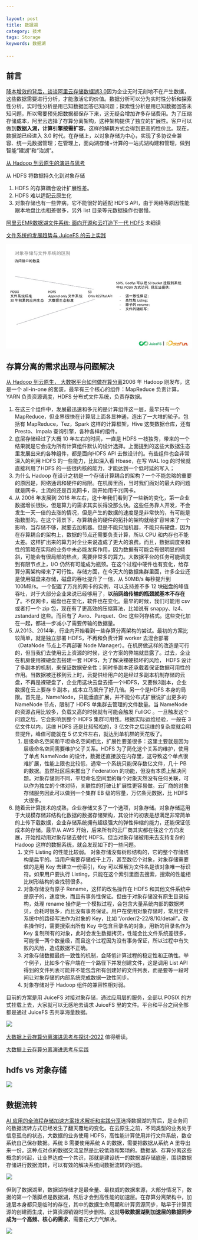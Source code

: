```yaml
---

layout: post
title: 数据湖
category: 技术
tags: Storage
keywords: 数据湖

---
```


## 前言



[降本增效的背后，谈谈阿里云存储数据湖3.0](https://mp.weixin.qq.com/s/9Ssy_HvMv6076qDmf5xCpQ)因为企业无时无刻地不在产生数据，这些数据需要进行分析，才能激活它的价值。数据分析可以分为实时性分析和探索性分析。实时性分析是用已知数据回答已知问题；探索性分析是用已知数据回答未知问题，所以需要预先把数据都保存下来，这无疑会增加许多存储费用。为了压缩存储成本，阿里云选择了存算分离架构，这种架构提供了独立的扩展性。客户可以做到**数据入湖，计算引擎按需扩容**，这样的解耦方式会得到更高的性价比。现在，数据湖已经进入 3.0 时代。在存储上，以对象存储为中心，实现了多协议全兼容、统一元数据管理；在管理上，面向湖存储+计算的一站式湖构建和管理，做到智能“建湖”和“治湖”。


[从 Hadoop 到云原生的演进与思考](https://mp.weixin.qq.com/s/5wClqZ_KujC3bJeQ7aTFqQ)

从 HDFS 将数据持久化到对象存储
1. HDFS 的存算耦合设计扩展性差。
2. HDFS 难以适配云原生化
3. 对象存储也有一些弊病，它不能很好的适配 HDFS API，由于网络等原因性能跟本地盘比也相差很多，另外 list 目录等元数据操作也很慢。

[阿里云EMR数据湖文件系统: 面向开源和云打造下一代 HDFS](https://mp.weixin.qq.com/s/FXTogJdMqWRX_K0me2yIjQ) 未细读

[文件系统的发展趋势与 JuiceFS 的云上实践](https://mp.weixin.qq.com/s/a5k23cA_E-J_1K2WckjiWg)

![](/public/upload/storage/fs_api.jpg)

##  存算分离的需求出现与问题解决

[从 Hadoop 到云原生， 大数据平台如何做存算分离](https://mp.weixin.qq.com/s/fUugJlK_bAnHGj4q0SSj0w)2006 年 Hadoop 刚发布，这是一个 all-in-one 的套装，最早有三个核心的组件：MapReduce 负责计算，YARN 负责资源调度，HDFS 分布式文件系统，负责存数据。
1. 在这三个组件中，发展最迅速和多元的是计算组件这一层，最早只有一个 MapReduce，但业界很快在计算层上面各显神通，造出了一大堆的轮子。包括有 MapReduce，Tez，Spark 这样的计算框架，Hive 这类数据仓库，还有 Presto、Impala 查询引擎，各种各样的组件。
2. 底层存储经过了大概 10 年左右的时间，一直是 HDFS 一枝独秀，带来的一个结果就是它会成为所有计算组件默认的设计选择。上面提到的这些大数据生态里发展出来的各种组件，都是面向HDFS API 去做设计的。有些组件也会非常深入的利用 HDFS 的一些能力，比如深入看 Hbase，在写 WAL log 的时候就直接利用了HDFS 的一些很内核的能力，才能达到一个低时延的写入；
3. 为什么 Hadoop 在设计之初是一个存储计算耦合的架构？一个不能忽略的重要的原因是，网络通讯和硬件的局限。在机房里面，当时我们面对的最大的问题就是网卡，主流的还是百兆网卡，刚开始用千兆网卡。
4. 从 2006 年发展到 2016 年左右，这十年我们看到了一些新的变化，第一企业数据增长很快，但是算力的需求其实长得没那么快。这些任务靠人开发，不会发生一天一倍的去涨的情况，但是产生的数据的速度是是非常快的，有可能是指数型的。在这个背景下，存算耦合的硬件的拓扑的架构就给扩容带来了一个影响，当存储不够，就要去加机器。但是不能只加机器，不能只有硬盘，因为在存算耦合的架构上，数据的节点还需要负责计算，所以 CPU 和内存也不能太差。这样扩出来的算力对企业来说造成了更大的浪费。而且，数据调度亲和性的策略在实际的业务中未必能发挥作用，因为数据有可能会有很明显的倾斜，可能会有很局部的热点，需要非常多的算力。大数据平台的任务可能调度到有限节点上，I/O 仍然有可能成为瓶颈。在这个过程中硬件也有变化，给存算分离架构带来了可行性。存储方面，在今天大的数据集群里面，许多企业还是使用磁盘来存储，磁盘的吞吐提升了一倍，从 50MB/s 每秒提升到 100MB/s。一个配置了万兆的网卡的实例，可以支持差不多 12 块磁盘的峰值吞吐，对于大部分企业来说已经够用了，**以前网络传输的瓶颈就基本不存在了**。不仅网卡，磁盘也在变化，软件也在变化。最早的时候，我们可能用 csv 或者打一个 zip 包，现在有了更高效的压缩算法，比如说有 snappy、lz4、zstandard 这些。而且有了 Avro、Parquet、Orc 这些列存格式。这些变化加在一起，都进一步减小了需要传输的数据量。
5. 从2013、2014年，行业内开始看到一些存算分离架构的尝试。最初的方案比较简单，就是独立部署 HDFS，不再和负责计算 worker 去混合部署（DataNode 节点上不再部署 Node Manager）。在机房做这样的改造是可行的，但当我们去使用云上资源的时候，这个方案的弊端就显露了。过去，企业在机房使用裸硬盘去搭建一套 HDFS，为了解决裸硬损坏的风险， HDFS 设计了多副本的机制，来保证数据安全性；同时多副本还承载着保证数据可用性的作用。当数据被迁移到云上时，云提供给用户的是经过多副本机制存储的云盘，不再是裸硬盘了，企业用这块云盘去搭一个HDFS，又要做3副本，企业数据在云上要存 9 副本，成本立马飙升了好几倍。另一个是HDFS 本身的局限。首先是，NameNode，只能垂直扩展，并不能分布式扩展说扩出更多的 NameNode 节点，限制了 HDFS 单集群去管理的文件数量。当 NameNode 的资源占用比较多，负载又高的时候就有可能会触发 FullGC 。一旦触发这个问题之后，它会影响到整个 HDFS 集群可用性。根据实际运维经验，一般在 3 亿文件以内，运维 HDFS 还是比较轻松的，3 亿文件之后运维的复杂度就会明显提升，峰值可能就在 5 亿文件左右，就达到单机群的天花板了。
    1. 层级命名空间和平坦命名空间相比，扩展性要差很多：这里主要就是因为层级命名空间需要维护父子关系。HDFS 为了简化这个关系的维护，使用了单点 NameNode 的设计，数据还直接放在内存里，这导致这个单点很难扩展，性能上限也比较低，通常一个系统只能保存数亿文件，几十 PB 的数据。虽然社区后来推出了 Federation 的功能，但没有本质上解决问题。对象存储则不同，平坦命名空间里的每个对象天然没有任何关联，可以作为独立的个体对待，关联性的打破让扩展性更容易做。云厂商的对象存储服务因此可以做到一个集群 EB 级的容量，万亿条元数据，比 HDFS 大很多。
6. 随着云计算技术的成熟，企业存储又多了一个选项，对象存储。对象存储适用于大规模存储非结构化数据的数据存储架构，其设计的初衷是想满足非常简单的上传下载数据，企业存储系统拥有超级强大的弹性伸缩的能力，还能保证低成本的存储。最早从 AWS 开始，后来所有的云厂商其实都在往这个方向发展，开始推动用对象存储去替代 HDFS。但当对象存储被用来去支持复杂的 Hadoop 这样的数据系统，就会发现如下的一些问题。
    1. 文件 Listing 的性能比较弱。  对象存储没有树形结构的，它的整个存储结构是扁平的。当用户需要存储成千上万，甚至数亿个对象，对象存储需要做的是用 Key 去建立一份索引，Key 可以理解为文件名是该对象唯一标识符。如果用户要执行 Listing，只能在这个索引里面去搜索，搜索的性能相比树形结构的查找弱很多。
    2.  对象存储没有原子 Rename，这样的改名操作在 HDFS 和其他文件系统中是原子的，速度快，而且有事务性保证。但由于对象存储没有原生目录结构，处理 rename 操作是一个模拟过程，会包含大量系统内部的数据拷贝，会耗时很多，而且没有事务保证。用户在使用对象存储时，常用文件系统中的路径写法作为对象的 Key，比如 “/order/2-22/8/10/detail”。改名操作时，需要搜索出所有 Key 中包含目录名的对象，用新的目录名作为 Key 复制所有的对象，此时会发生数据拷贝，性能会比文件系统差很多，可能慢一两个数量级，而且这个过程因为没有事务保证，所以过程中有失败的风险，造成数据不正确。
    3. 对象存储数据最终一致性的机制，会降低计算过程的稳定性和正确性。举个例子，比如多个客户端在一个路径下并发创建文件，这是调用 List API 得到的文件列表可能并不能包含所有创建好的文件列表，而是要等一段时间让对象存储的内部系统完成数据一致性同步。
    4. 对象存储对于 Hadoop 组件的兼容性相对弱。

目前的方案是用 JuiceFS 对接对象存储，通过应用层的服务，全部以 POSIX 的方式挂载上去，大家就可以无感地去请求 JuiceFS 里的文件。平台和平台之间全部都是通过 JuiceFS 去共享海量数据。

![](/public/upload/storage/juicefs_hdfs.png)

[大数据上云存算分离演进思考与探讨-2022](https://developer.aliyun.com/article/1124300?accounttraceid=335c309e9146421487bedaee00d0ed1duwbv) 值得细读。

[大数据上云存算分离演进思考与实践](https://mp.weixin.qq.com/s/FFv8WqsdEKHAT0GYtKMJ-A)

## hdfs vs 对象存储

![](/public/upload/storage/hdfs_vs_os.png)

## 数据流转


[AI 应用的全流程存储加速方案技术解析和实践分享](https://mp.weixin.qq.com/s/OaedQqa7Pl16XWA8kS6Vkw)选择数据湖的背后，是业务间的数据流转方式已经发生了翻天覆地的变化。在云原生之前，不同类型的业务处于信息孤岛的状态，大数据的业务使用 HDFS，高性能计算使用并行文件系统，数仓系统自己保存数据。系统 B 需要使用系统 A 的数据，需要把数据从系统  A 里导出来一份。这种点对点的数据交流显然是比较低效和繁琐的。数据湖、存算分离这些概念的兴起，让业界达成一个共识，那就是建设统一的数据湖存储底座，围绕数据存储进行数据流转，可以有效的解决系统间数据流转的问题。

![](/public/upload/storage/data_lake_location.png)

但到了数据湖里，数据湖存储才是最全量、最权威的数据来源，大部分情况下，数据的第一个落脚点是数据湖，然后才会到高性能的加速层。在存算分离架构中，加速层本身都只是临时的存在，其中的数据生命周期和计算资源同步，略早于计算资源的创建而生成，计算资源销毁时同步删除。这就**导致数据湖到加速层的数据同步成为一个高频、核心的需求**，需要花大力气解决。

![](/public/upload/storage/data_lake_overview.jpg)

